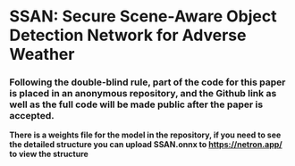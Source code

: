 # SSAN: Secure Scene-Aware Object Detection Network for Adverse Weather

### Following the double-blind rule, part of the code for this paper is placed in an anonymous repository, and the Github link as well as the full code will be made public after the paper is accepted.

**There is a weights file for the model in the repository, if you need to see the detailed structure you can upload SSAN.onnx to https://netron.app/ to view the structure**
